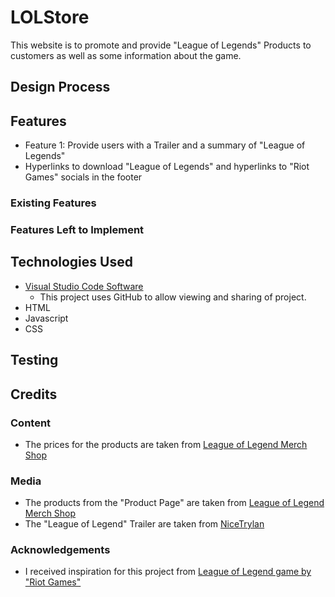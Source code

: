 # LOLStore
This website is to promote and provide "League of Legends" Products to customers as well as some information about the game.
 
## Design Process
 


## Features
- Feature 1: Provide users with a Trailer and a summary of "League of Legends"
- Hyperlinks to download "League of Legends" and hyperlinks to "Riot Games" socials in the footer


 
### Existing Features




### Features Left to Implement


## Technologies Used
- [Visual Studio Code Software](https://code.visualstudio.com/)
    - This project uses GitHub to allow viewing and sharing of project.
- HTML
- Javascript
- CSS



## Testing



## Credits


### Content
- The prices for the products are taken from [League of Legend Merch Shop](https://www.leagueoflegends.com/en-sg/)


### Media
- The products from the "Product Page" are taken from [League of Legend Merch Shop](https://merch.riotgames.com/en-us/)
- The "League of Legend" Trailer are taken from [NiceTrylan](https://www.leagueoflegends.com/en-sg/)

### Acknowledgements
- I received inspiration for this project from [League of Legend game by "Riot Games"](https://www.leagueoflegends.com/en-sg/)